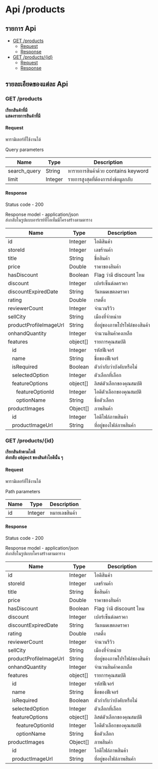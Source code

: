 # Api /products

## รายการ Api

- [GET /products](#get-products)
  - [Request](#request)
  - [Response](#response)
- [GET /products/{id}](#get-productsid)
  - [Request](#request-1)
  - [Response](#response-1)

## รายละเอียดของแต่ละ Api

### GET /products

**เรียกสินค้าที่มี**<br>
**แสดงรายการสินค้าที่มี**

#### Request

พารามิเตอร์ที่ใช้งานได้

Query parameters

| Name         | Type    | Description                         |
| ------------ | ------- | ----------------------------------- |
| search_query | String  | หารายการสินค้าด้วย contains keyword |
| limit        | Integer | รายการสูงสุดที่ต้องการส่งข้อมูลกลับ |

#### Response

Status code - 200

Response model - application/json <br>
ส่งกลับในรูปแบบอาร์เรย์ที่ไอเท็มมีโครงสร้างตามตาราง

| Name                                                | Type     | Description                   |
| --------------------------------------------------- | -------- | ----------------------------- |
| id                                                  | Integer  | ไอดีสินค้า                    |
| storeId                                             | Integer  | เลขร้านค้า                    |
| title                                               | String   | ชื่อสินค้า                    |
| price                                               | Double   | ราคาของสินค้า                 |
| hasDiscount                                         | Boolean  | Flag ว่ามี discount ไหม       |
| discount                                            | Integer  | เปอร์เซ็นต์ลดราคา             |
| discountExpiredDate                                 | String   | วันหมดเขตลดราคา               |
| rating                                              | Double   | เรตติ้ง                       |
| reviewerCount                                       | Integer  | จำนวนรีวิว                    |
| sellCity                                            | String   | เมืองที่จำหน่าย               |
| productProfileImageUrl                              | String   | ที่อยู่ของภาพโปรไฟล์ของสินค้า |
| onhandQuantity                                      | Integer  | จำนวนสินค้าคงเหลือ            |
| features                                            | object[] | รายการคุณสมบัติ               |
| &nbsp;&nbsp;&nbsp;id                                | Integer  | รหัสฟีเจอร์                   |
| &nbsp;&nbsp;&nbsp;name                              | String   | ชื่อของฟีเจอร์                |
| &nbsp;&nbsp;&nbsp;isRequired                        | Boolean  | ตัวกำกับว่าบังคับหรือไม่      |
| &nbsp;&nbsp;&nbsp;selectedOption                    | Integer  | ตัวเลือกที่เลือก              |
| &nbsp;&nbsp;&nbsp;featureOptions                    | object[] | ลิสต์ตัวเลือกของคุณสมบัติ     |
| &nbsp;&nbsp;&nbsp;&nbsp;&nbsp;&nbsp;featureOptionId | Integer  | ไอดีตัวเลือกของคุณสมบัติ      |
| &nbsp;&nbsp;&nbsp;&nbsp;&nbsp;&nbsp;optionName      | String   | ชื่อตัวเลือก                  |
| productImages                                       | Object[] | ภาพสินค้า                     |
| &nbsp;&nbsp;&nbsp;id                                | Integer  | ไอดีไฟล์ภาพสินค้า             |
| &nbsp;&nbsp;&nbsp;productImageUrl                   | String   | ที่อยู่ของไฟล์ภาพสินค้า       |

### GET /products/{id}

**เรียกสินค้าตามไอดี** <br>
**ส่งกลับ object ของสินค้าไอดีนั้น ๆ**

#### Request

พารามิเตอร์ที่ใช้งานได้

Path parameters

| Name | Type    | Description   |
| ---- | ------- | ------------- |
| id   | Integer | หมายเลขสินค้า |

#### Response

Status code - 200

Response model - application/json <br>
ส่งกลับในรูปแบบโครงสร้างตามตาราง

| Name                                                | Type     | Description                   |
| --------------------------------------------------- | -------- | ----------------------------- |
| id                                                  | Integer  | ไอดีสินค้า                    |
| storeId                                             | Integer  | เลขร้านค้า                    |
| title                                               | String   | ชื่อสินค้า                    |
| price                                               | Double   | ราคาของสินค้า                 |
| hasDiscount                                         | Boolean  | Flag ว่ามี discount ไหม       |
| discount                                            | Integer  | เปอร์เซ็นต์ลดราคา             |
| discountExpiredDate                                 | String   | วันหมดเขตลดราคา               |
| rating                                              | Double   | เรตติ้ง                       |
| reviewerCount                                       | Integer  | จำนวนรีวิว                    |
| sellCity                                            | String   | เมืองที่จำหน่าย               |
| productProfileImageUrl                              | String   | ที่อยู่ของภาพโปรไฟล์ของสินค้า |
| onhandQuantity                                      | Integer  | จำนวนสินค้าคงเหลือ            |
| features                                            | object[] | รายการคุณสมบัติ               |
| &nbsp;&nbsp;&nbsp;id                                | Integer  | รหัสฟีเจอร์                   |
| &nbsp;&nbsp;&nbsp;name                              | String   | ชื่อของฟีเจอร์                |
| &nbsp;&nbsp;&nbsp;isRequired                        | Boolean  | ตัวกำกับว่าบังคับหรือไม่      |
| &nbsp;&nbsp;&nbsp;selectedOption                    | Integer  | ตัวเลือกที่เลือก              |
| &nbsp;&nbsp;&nbsp;featureOptions                    | object[] | ลิสต์ตัวเลือกของคุณสมบัติ     |
| &nbsp;&nbsp;&nbsp;&nbsp;&nbsp;&nbsp;featureOptionId | Integer  | ไอดีตัวเลือกของคุณสมบัติ      |
| &nbsp;&nbsp;&nbsp;&nbsp;&nbsp;&nbsp;optionName      | String   | ชื่อตัวเลือก                  |
| productImages                                       | Object[] | ภาพสินค้า                     |
| &nbsp;&nbsp;&nbsp;id                                | Integer  | ไอดีไฟล์ภาพสินค้า             |
| &nbsp;&nbsp;&nbsp;productImageUrl                   | String   | ที่อยู่ของไฟล์ภาพสินค้า       |
